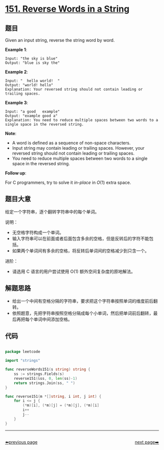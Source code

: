 # [151. Reverse Words in a String](https://leetcode.com/problems/reverse-words-in-a-string/)



## 题目

Given an input string, reverse the string word by word.

**Example 1**:

    Input: "the sky is blue"
    Output: "blue is sky the"

**Example 2**:

    Input: "  hello world!  "
    Output: "world! hello"
    Explanation: Your reversed string should not contain leading or trailing spaces.

**Example 3**:

    Input: "a good   example"
    Output: "example good a"
    Explanation: You need to reduce multiple spaces between two words to a single space in the reversed string.

**Note**:

- A word is defined as a sequence of non-space characters.
- Input string may contain leading or trailing spaces. However, your reversed string should not contain leading or trailing spaces.
- You need to reduce multiple spaces between two words to a single space in the reversed string.

**Follow up**:

For C programmers, try to solve it *in-place* in *O*(1) extra space.


## 题目大意

给定一个字符串，逐个翻转字符串中的每个单词。

说明：

- 无空格字符构成一个单词。
- 输入字符串可以在前面或者后面包含多余的空格，但是反转后的字符不能包括。
- 如果两个单词间有多余的空格，将反转后单词间的空格减少到只含一个。
 

进阶：

- 请选用 C 语言的用户尝试使用 O(1) 额外空间复杂度的原地解法。


## 解题思路


- 给出一个中间有空格分隔的字符串，要求把这个字符串按照单词的维度前后翻转。
- 依照题意，先把字符串按照空格分隔成每个小单词，然后把单词前后翻转，最后再把每个单词中间添加空格。


## 代码

```go

package leetcode

import "strings"

func reverseWords151(s string) string {
	ss := strings.Fields(s)
	reverse151(&ss, 0, len(ss)-1)
	return strings.Join(ss, " ")
}

func reverse151(m *[]string, i int, j int) {
	for i <= j {
		(*m)[i], (*m)[j] = (*m)[j], (*m)[i]
		i++
		j--
	}
}

```



----------------------------------------------
<div style="display: flex;justify-content: space-between;align-items: center;">
<p><a href="https://books.halfrost.com/leetcode/ChapterFour/0100~0199/0150.Evaluate-Reverse-Polish-Notation/">⬅️previous page</a></p>
<p><a href="https://books.halfrost.com/leetcode/ChapterFour/0100~0199/0152.Maximum-Product-Subarray/">next page➡️</a></p>
</div>
